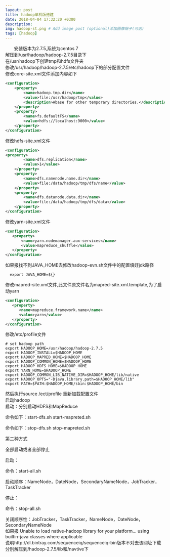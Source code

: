 ```yaml
---
layout: post
title: hadoop单机版搭建
date: 2018-04-04 17:32:20 +0300
description: 
img: hadoop-st.png # Add image post (optional)添加图像帖子(可选)
tags: [hadoop]
---
```

&#160; &#160; &#160; &#160;安装版本为2.7.5,系统为centos 7  
解压到/usr/hadoop/hadoop-2.7.5目录下  
在/usr/hadoop下创建tmp和hdfs文件夹  
修改/usr/hadoop/hadoop-2.7.5/etc/hadoop下的部分配置文件  
修改core-site.xml文件添加内容如下   
```xml
<configuration>
    <property>
        <name>hadoop.tmp.dir</name>
        <value>file:/usr/hadoop/tmp</value>
        <description>Abase for other temporary directories.</description>
    </property>
    <property>
        <name>fs.defaultFS</name>
        <value>hdfs://localhost:9000</value>
    </property>
</configuration>
```
修改hdfs-site.xml文件  
```xml
<configuration>
<property>
        <name>dfs.replication</name>
        <value>1</value>
    </property>
    <property>
        <name>dfs.namenode.name.dir</name>
        <value>file:/data/hadoop/tmp/dfs/name</value>
    </property>
    <property>
        <name>dfs.datanode.data.dir</name>
        <value>file:/data/hadoop/tmp/dfs/data</value>
    </property>
</configuration>
```
修改yarn-site.xml文件  
```xml
<configuration>
   <property>
       <name>yarn.nodemanager.aux-services</name>
       <value>mapreduce_shuffle</value>
   </property>
</configuration>
```
如果报找不到JAVA_HOME去修改hadoop-evn.sh文件中的配置填好jdk路径
```
  export JAVA_HOME=${}
```
修改mapred-site.xml文件,此文件原文件名为mapred-site.xml.template,为了启动yarn
```xml
<configuration>
   <property>
      <name>mapreduce.framework.name</name>
      <value>yarn</value>
   </property>
</configuration>
```
修改/etc/profile文件
```
# set hadoop path
export HADOOP_HOME=/usr/hadoop/hadoop-2.7.5
export HADOOP_INSTALL=$HADOOP_HOME
export HADOOP_MAPRED_HOME=$HADOOP_HOME
export HADOOP_COMMON_HOME=$HADOOP_HOME
export HADOOP_HDFS_HOME=$HADOOP_HOME
export YARN_HOME=$HADOOP_HOME
export HADOOP_COMMON_LIB_NATIVE_DIR=$HADOOP_HOME/lib/native
export HADOOP_OPTS="-Djava.library.path=$HADOOP_HOME/lib"
export PATH=$PATH:$HADOOP_HOME/sbin:$HADOOP_HOME/bin
```
然后执行source /ect/profile 重新加载配置文件  
启动hadoop  
启动：分别启动HDFS和MapReduce

命令如下：start-dfs.sh start-mapreted.sh

命令如下：stop-dfs.sh  stop-mapreted.sh

第二种方式

全部启动或者全部停止

启动：

命令：start-all.sh

启动顺序：NameNode，DateNode，SecondaryNameNode，JobTracker，TaskTracker

 
停止：

命令：stop-all.sh

关闭顺序性：JobTracker，TaskTracker，NameNode，DateNode，SecondaryNameNode  
如果报 Unable to load native-hadoop library for your platform... using builtin-java classes where applicable  
说明http://dl.bintray.com/sequenceiq/sequenceiq-bin版本不对去该网址下载分别解压到/hadoop-2.7.5/lib和/navtive下